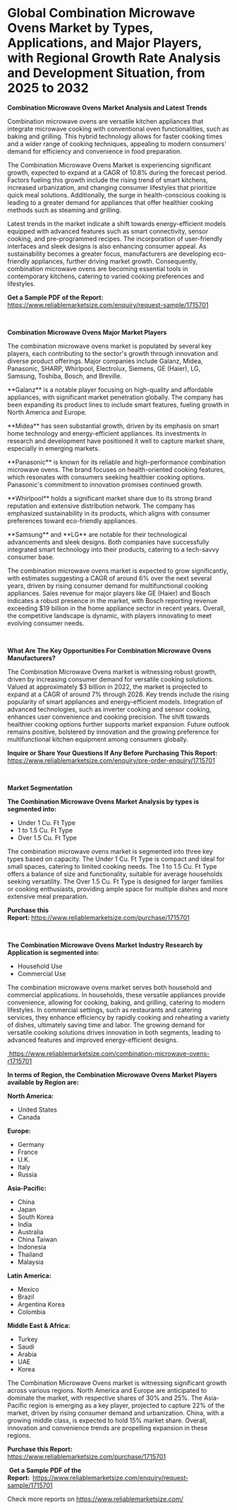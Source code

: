 <p><h1>Global Combination Microwave Ovens Market by Types, Applications, and Major Players, with Regional Growth Rate Analysis and Development Situation, from 2025 to 2032</h1></p><p><strong>Combination Microwave Ovens Market Analysis and Latest Trends</strong></p>
<p><p>Combination microwave ovens are versatile kitchen appliances that integrate microwave cooking with conventional oven functionalities, such as baking and grilling. This hybrid technology allows for faster cooking times and a wider range of cooking techniques, appealing to modern consumers' demand for efficiency and convenience in food preparation.</p><p>The Combination Microwave Ovens Market is experiencing significant growth, expected to expand at a CAGR of 10.8% during the forecast period. Factors fueling this growth include the rising trend of smart kitchens, increased urbanization, and changing consumer lifestyles that prioritize quick meal solutions. Additionally, the surge in health-conscious cooking is leading to a greater demand for appliances that offer healthier cooking methods such as steaming and grilling.</p><p>Latest trends in the market indicate a shift towards energy-efficient models equipped with advanced features such as smart connectivity, sensor cooking, and pre-programmed recipes. The incorporation of user-friendly interfaces and sleek designs is also enhancing consumer appeal. As sustainability becomes a greater focus, manufacturers are developing eco-friendly appliances, further driving market growth. Consequently, combination microwave ovens are becoming essential tools in contemporary kitchens, catering to varied cooking preferences and lifestyles.</p></p>
<p><strong>Get a Sample PDF of the Report:&nbsp;</strong> <a href="https://www.reliablemarketsize.com/enquiry/request-sample/1715701?utm_campaign=2464&utm_medium=2&utm_source=Github&utm_content=ia&utm_term=18022025&utm_id=combination-microwave-ovens">https://www.reliablemarketsize.com/enquiry/request-sample/1715701</a></p>
<p>&nbsp;</p>
<p><strong>Combination Microwave Ovens Major Market Players</strong></p>
<p><p>The combination microwave ovens market is populated by several key players, each contributing to the sector's growth through innovation and diverse product offerings. Major companies include Galanz, Midea, Panasonic, SHARP, Whirlpool, Electrolux, Siemens, GE (Haier), LG, Samsung, Toshiba, Bosch, and Breville.</p><p>**Galanz** is a notable player focusing on high-quality and affordable appliances, with significant market penetration globally. The company has been expanding its product lines to include smart features, fueling growth in North America and Europe.</p><p>**Midea** has seen substantial growth, driven by its emphasis on smart home technology and energy-efficient appliances. Its investments in research and development have positioned it well to capture market share, especially in emerging markets.</p><p>**Panasonic** is known for its reliable and high-performance combination microwave ovens. The brand focuses on health-oriented cooking features, which resonates with consumers seeking healthier cooking options. Panasonic's commitment to innovation promises continued growth.</p><p>**Whirlpool** holds a significant market share due to its strong brand reputation and extensive distribution network. The company has emphasized sustainability in its products, which aligns with consumer preferences toward eco-friendly appliances.</p><p>**Samsung** and **LG** are notable for their technological advancements and sleek designs. Both companies have successfully integrated smart technology into their products, catering to a tech-savvy consumer base.</p><p>The combination microwave ovens market is expected to grow significantly, with estimates suggesting a CAGR of around 6% over the next several years, driven by rising consumer demand for multifunctional cooking appliances. Sales revenue for major players like GE (Haier) and Bosch indicates a robust presence in the market, with Bosch reporting revenue exceeding $19 billion in the home appliance sector in recent years. Overall, the competitive landscape is dynamic, with players innovating to meet evolving consumer needs.</p></p>
<p>&nbsp;</p>
<p><strong>What Are The Key Opportunities For Combination Microwave Ovens Manufacturers?</strong></p>
<p><p>The Combination Microwave Ovens market is witnessing robust growth, driven by increasing consumer demand for versatile cooking solutions. Valued at approximately $3 billion in 2022, the market is projected to expand at a CAGR of around 7% through 2028. Key trends include the rising popularity of smart appliances and energy-efficient models. Integration of advanced technologies, such as inverter cooking and sensor cooking, enhances user convenience and cooking precision. The shift towards healthier cooking options further supports market expansion. Future outlook remains positive, bolstered by innovation and the growing preference for multifunctional kitchen equipment among consumers globally.</p></p>
<p><strong>Inquire or Share Your Questions If Any Before Purchasing This Report:</strong> <a href="https://www.reliablemarketsize.com/enquiry/pre-order-enquiry/1715701?utm_campaign=2464&utm_medium=2&utm_source=Github&utm_content=ia&utm_term=18022025&utm_id=combination-microwave-ovens">https://www.reliablemarketsize.com/enquiry/pre-order-enquiry/1715701</a></p>
<p>&nbsp;</p>
<p><strong>Market Segmentation</strong></p>
<p><strong>The Combination Microwave Ovens Market Analysis by types is segmented into:</strong></p>
<p><ul><li>Under 1 Cu. Ft Type</li><li>1 to 1.5 Cu. Ft Type</li><li>Over 1.5 Cu. Ft Type</li></ul></p>
<p><p>The combination microwave ovens market is segmented into three key types based on capacity. The Under 1 Cu. Ft Type is compact and ideal for small spaces, catering to limited cooking needs. The 1 to 1.5 Cu. Ft Type offers a balance of size and functionality, suitable for average households seeking versatility. The Over 1.5 Cu. Ft Type is designed for larger families or cooking enthusiasts, providing ample space for multiple dishes and more extensive meal preparation.</p></p>
<p><strong>Purchase this Report:&nbsp;</strong><a href="https://www.reliablemarketsize.com/purchase/1715701?utm_campaign=2464&utm_medium=2&utm_source=Github&utm_content=ia&utm_term=18022025&utm_id=combination-microwave-ovens">https://www.reliablemarketsize.com/purchase/1715701</a></p>
<p>&nbsp;</p>
<p><strong>The Combination Microwave Ovens Market Industry Research by Application is segmented into:</strong></p>
<p><ul><li>Household Use</li><li>Commercial Use</li></ul></p>
<p><p>The combination microwave ovens market serves both household and commercial applications. In households, these versatile appliances provide convenience, allowing for cooking, baking, and grilling, catering to modern lifestyles. In commercial settings, such as restaurants and catering services, they enhance efficiency by rapidly cooking and reheating a variety of dishes, ultimately saving time and labor. The growing demand for versatile cooking solutions drives innovation in both segments, leading to advanced features and improved energy-efficient designs.</p></p>
<p><a href="https://www.reliablemarketsize.com/combination-microwave-ovens-r1715701?utm_campaign=2464&utm_medium=2&utm_source=Github&utm_content=ia&utm_term=18022025&utm_id=combination-microwave-ovens">&nbsp;https://www.reliablemarketsize.com/combination-microwave-ovens-r1715701</a></p>
<p><strong>In terms of Region, the Combination Microwave Ovens Market Players available by Region are:</strong></p>
<p>
    <p> <strong> North America: </strong>
        <ul>
            <li>United States</li>
            <li>Canada</li>
        </ul>
        </p> 
    <p> <strong> Europe: </strong>
        <ul>
            <li>Germany</li>
            <li>France</li>
            <li>U.K.</li>
            <li>Italy</li>
            <li>Russia</li>
        </ul>
        </p> 
    <p> <strong> Asia-Pacific: </strong>
        <ul>
            <li>China</li>
            <li>Japan</li>
            <li>South Korea</li>
            <li>India</li>
            <li>Australia</li>
            <li>China Taiwan</li>
            <li>Indonesia</li>
            <li>Thailand</li>
            <li>Malaysia</li>
        </ul>
        </p> 
    <p> <strong> Latin America: </strong>
        <ul>
            <li>Mexico</li>
            <li>Brazil</li>
            <li>Argentina Korea</li>
            <li>Colombia</li>
        </ul>
        </p> 
    <p> <strong> Middle East & Africa: </strong>
        <ul>
            <li>Turkey</li>
            <li>Saudi</li>
            <li>Arabia</li>
            <li>UAE</li>
            <li>Korea</li>
        </ul>
    </p>
    </p>
<p><p>The Combination Microwave Ovens market is witnessing significant growth across various regions. North America and Europe are anticipated to dominate the market, with respective shares of 30% and 25%. The Asia-Pacific region is emerging as a key player, projected to capture 22% of the market, driven by rising consumer demand and urbanization. China, with a growing middle class, is expected to hold 15% market share. Overall, innovation and convenience trends are propelling expansion in these regions.</p></p>
<p><strong>Purchase this Report: </strong><a href="https://www.reliablemarketsize.com/purchase/1715701?utm_campaign=2464&utm_medium=2&utm_source=Github&utm_content=ia&utm_term=18022025&utm_id=combination-microwave-ovens">https://www.reliablemarketsize.com/purchase/1715701</a></p>
<p>&nbsp;<strong>Get a Sample PDF of the Report:&nbsp;&nbsp;</strong><a href="https://www.reliablemarketsize.com/enquiry/request-sample/1715701?utm_campaign=2464&utm_medium=2&utm_source=Github&utm_content=ia&utm_term=18022025&utm_id=combination-microwave-ovens">https://www.reliablemarketsize.com/enquiry/request-sample/1715701</a></p>
<p><strong></strong></p>
<p>Check more reports on <a href="https://www.reliablemarketsize.com/?utm_campaign=2464&utm_medium=2&utm_source=Github&utm_content=ia&utm_term=18022025&utm_id=combination-microwave-ovens">https://www.reliablemarketsize.com/</a></p>